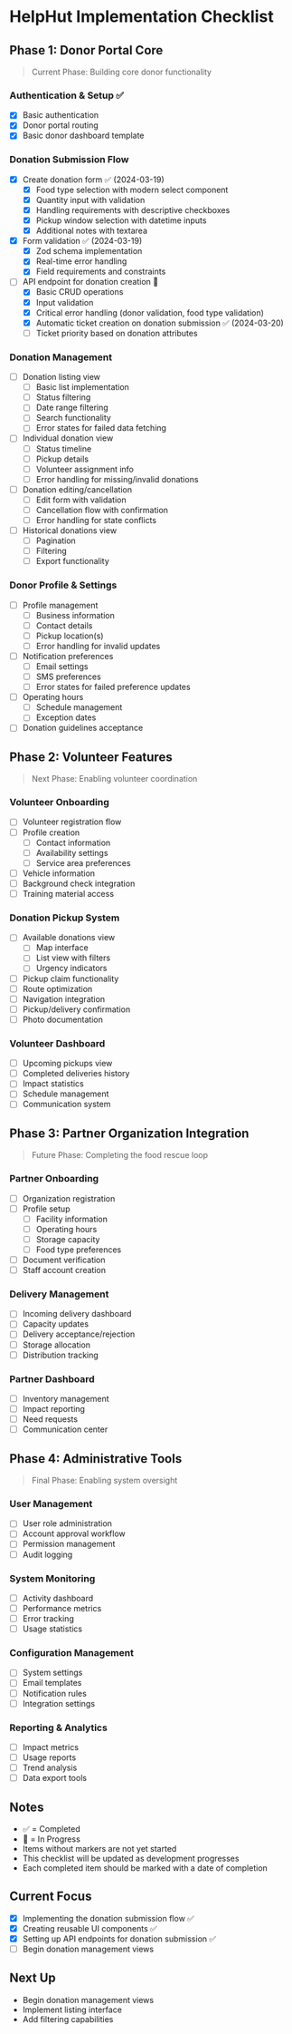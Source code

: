 # HelpHut Implementation Checklist

## Phase 1: Donor Portal Core
> Current Phase: Building core donor functionality

### Authentication & Setup ✅
- [x] Basic authentication
- [x] Donor portal routing
- [x] Basic donor dashboard template

### Donation Submission Flow
- [x] Create donation form ✅ (2024-03-19)
  - [x] Food type selection with modern select component
  - [x] Quantity input with validation
  - [x] Handling requirements with descriptive checkboxes
  - [x] Pickup window selection with datetime inputs
  - [x] Additional notes with textarea
- [x] Form validation ✅ (2024-03-19)
  - [x] Zod schema implementation
  - [x] Real-time error handling
  - [x] Field requirements and constraints
- [ ] API endpoint for donation creation 🚧
  - [x] Basic CRUD operations
  - [x] Input validation
  - [x] Critical error handling (donor validation, food type validation)
  - [x] Automatic ticket creation on donation submission ✅ (2024-03-20)
  - [ ] Ticket priority based on donation attributes

### Donation Management
- [ ] Donation listing view
  - [ ] Basic list implementation
  - [ ] Status filtering
  - [ ] Date range filtering
  - [ ] Search functionality
  - [ ] Error states for failed data fetching
- [ ] Individual donation view
  - [ ] Status timeline
  - [ ] Pickup details
  - [ ] Volunteer assignment info
  - [ ] Error handling for missing/invalid donations
- [ ] Donation editing/cancellation
  - [ ] Edit form with validation
  - [ ] Cancellation flow with confirmation
  - [ ] Error handling for state conflicts
- [ ] Historical donations view
  - [ ] Pagination
  - [ ] Filtering
  - [ ] Export functionality

### Donor Profile & Settings
- [ ] Profile management
  - [ ] Business information
  - [ ] Contact details
  - [ ] Pickup location(s)
  - [ ] Error handling for invalid updates
- [ ] Notification preferences
  - [ ] Email settings
  - [ ] SMS preferences
  - [ ] Error states for failed preference updates
- [ ] Operating hours
  - [ ] Schedule management
  - [ ] Exception dates
- [ ] Donation guidelines acceptance

## Phase 2: Volunteer Features
> Next Phase: Enabling volunteer coordination

### Volunteer Onboarding
- [ ] Volunteer registration flow
- [ ] Profile creation
  - [ ] Contact information
  - [ ] Availability settings
  - [ ] Service area preferences
- [ ] Vehicle information
- [ ] Background check integration
- [ ] Training material access

### Donation Pickup System
- [ ] Available donations view
  - [ ] Map interface
  - [ ] List view with filters
  - [ ] Urgency indicators
- [ ] Pickup claim functionality
- [ ] Route optimization
- [ ] Navigation integration
- [ ] Pickup/delivery confirmation
- [ ] Photo documentation

### Volunteer Dashboard
- [ ] Upcoming pickups view
- [ ] Completed deliveries history
- [ ] Impact statistics
- [ ] Schedule management
- [ ] Communication system

## Phase 3: Partner Organization Integration
> Future Phase: Completing the food rescue loop

### Partner Onboarding
- [ ] Organization registration
- [ ] Profile setup
  - [ ] Facility information
  - [ ] Operating hours
  - [ ] Storage capacity
  - [ ] Food type preferences
- [ ] Document verification
- [ ] Staff account creation

### Delivery Management
- [ ] Incoming delivery dashboard
- [ ] Capacity updates
- [ ] Delivery acceptance/rejection
- [ ] Storage allocation
- [ ] Distribution tracking

### Partner Dashboard
- [ ] Inventory management
- [ ] Impact reporting
- [ ] Need requests
- [ ] Communication center

## Phase 4: Administrative Tools
> Final Phase: Enabling system oversight

### User Management
- [ ] User role administration
- [ ] Account approval workflow
- [ ] Permission management
- [ ] Audit logging

### System Monitoring
- [ ] Activity dashboard
- [ ] Performance metrics
- [ ] Error tracking
- [ ] Usage statistics

### Configuration Management
- [ ] System settings
- [ ] Email templates
- [ ] Notification rules
- [ ] Integration settings

### Reporting & Analytics
- [ ] Impact metrics
- [ ] Usage reports
- [ ] Trend analysis
- [ ] Data export tools

## Notes
- ✅ = Completed
- 🚧 = In Progress
- Items without markers are not yet started
- This checklist will be updated as development progresses
- Each completed item should be marked with a date of completion

## Current Focus
- [x] Implementing the donation submission flow ✅
- [x] Creating reusable UI components ✅
- [x] Setting up API endpoints for donation submission ✅
- [ ] Begin donation management views

## Next Up
- Begin donation management views
- Implement listing interface
- Add filtering capabilities